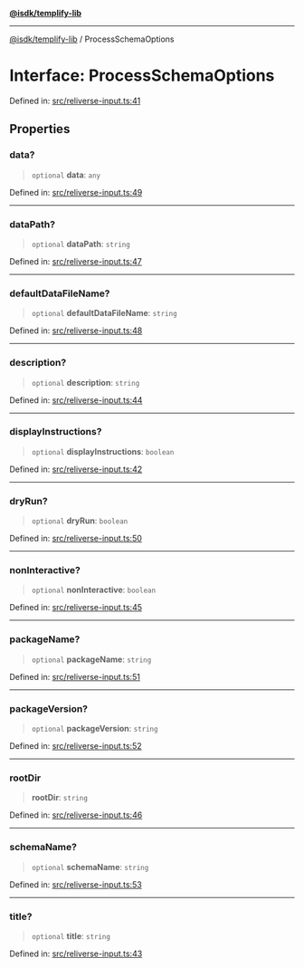 [**@isdk/templify-lib**](../README.md)

***

[@isdk/templify-lib](../globals.md) / ProcessSchemaOptions

# Interface: ProcessSchemaOptions

Defined in: [src/reliverse-input.ts:41](https://github.com/isdk/templify-lib.js/blob/2021de0477eb7d351d355caed33ee96d779c1169/src/reliverse-input.ts#L41)

## Properties

### data?

> `optional` **data**: `any`

Defined in: [src/reliverse-input.ts:49](https://github.com/isdk/templify-lib.js/blob/2021de0477eb7d351d355caed33ee96d779c1169/src/reliverse-input.ts#L49)

***

### dataPath?

> `optional` **dataPath**: `string`

Defined in: [src/reliverse-input.ts:47](https://github.com/isdk/templify-lib.js/blob/2021de0477eb7d351d355caed33ee96d779c1169/src/reliverse-input.ts#L47)

***

### defaultDataFileName?

> `optional` **defaultDataFileName**: `string`

Defined in: [src/reliverse-input.ts:48](https://github.com/isdk/templify-lib.js/blob/2021de0477eb7d351d355caed33ee96d779c1169/src/reliverse-input.ts#L48)

***

### description?

> `optional` **description**: `string`

Defined in: [src/reliverse-input.ts:44](https://github.com/isdk/templify-lib.js/blob/2021de0477eb7d351d355caed33ee96d779c1169/src/reliverse-input.ts#L44)

***

### displayInstructions?

> `optional` **displayInstructions**: `boolean`

Defined in: [src/reliverse-input.ts:42](https://github.com/isdk/templify-lib.js/blob/2021de0477eb7d351d355caed33ee96d779c1169/src/reliverse-input.ts#L42)

***

### dryRun?

> `optional` **dryRun**: `boolean`

Defined in: [src/reliverse-input.ts:50](https://github.com/isdk/templify-lib.js/blob/2021de0477eb7d351d355caed33ee96d779c1169/src/reliverse-input.ts#L50)

***

### nonInteractive?

> `optional` **nonInteractive**: `boolean`

Defined in: [src/reliverse-input.ts:45](https://github.com/isdk/templify-lib.js/blob/2021de0477eb7d351d355caed33ee96d779c1169/src/reliverse-input.ts#L45)

***

### packageName?

> `optional` **packageName**: `string`

Defined in: [src/reliverse-input.ts:51](https://github.com/isdk/templify-lib.js/blob/2021de0477eb7d351d355caed33ee96d779c1169/src/reliverse-input.ts#L51)

***

### packageVersion?

> `optional` **packageVersion**: `string`

Defined in: [src/reliverse-input.ts:52](https://github.com/isdk/templify-lib.js/blob/2021de0477eb7d351d355caed33ee96d779c1169/src/reliverse-input.ts#L52)

***

### rootDir

> **rootDir**: `string`

Defined in: [src/reliverse-input.ts:46](https://github.com/isdk/templify-lib.js/blob/2021de0477eb7d351d355caed33ee96d779c1169/src/reliverse-input.ts#L46)

***

### schemaName?

> `optional` **schemaName**: `string`

Defined in: [src/reliverse-input.ts:53](https://github.com/isdk/templify-lib.js/blob/2021de0477eb7d351d355caed33ee96d779c1169/src/reliverse-input.ts#L53)

***

### title?

> `optional` **title**: `string`

Defined in: [src/reliverse-input.ts:43](https://github.com/isdk/templify-lib.js/blob/2021de0477eb7d351d355caed33ee96d779c1169/src/reliverse-input.ts#L43)

